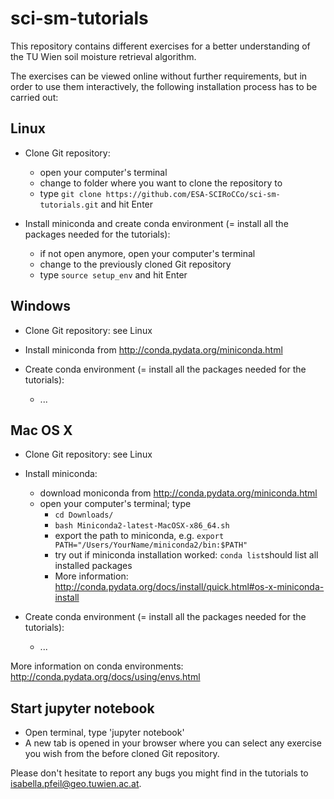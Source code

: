 # sci-sm-tutorials

This repository contains different exercises for a better understanding of the TU Wien soil moisture retrieval algorithm.

The exercises can be viewed online without further requirements, but in order to use them interactively, the following installation process has to be carried out:

## Linux

* Clone Git repository: 
    - open your computer's terminal
    - change to folder where you want to clone the repository to
    - type `git clone https://github.com/ESA-SCIRoCCo/sci-sm-tutorials.git` and hit Enter

* Install miniconda and create conda environment (= install all the packages needed for the tutorials):
    - if not open anymore, open your computer's terminal
    - change to the previously cloned Git repository
    - type `source setup_env` and hit Enter

## Windows

* Clone Git repository: see Linux

* Install miniconda from http://conda.pydata.org/miniconda.html

* Create conda environment (= install all the packages needed for the tutorials):
    - ...

## Mac OS X

* Clone Git repository: see Linux

* Install miniconda:
    - download moniconda from http://conda.pydata.org/miniconda.html
    - open your computer's terminal; type
        * `cd Downloads/`
        * `bash Miniconda2-latest-MacOSX-x86_64.sh`
        * export the path to miniconda, e.g. `export PATH="/Users/YourName/miniconda2/bin:$PATH"`
        * try out if miniconda installation worked: `conda list`should list all installed packages
        * More information: http://conda.pydata.org/docs/install/quick.html#os-x-miniconda-install

* Create conda environment (= install all the packages needed for the tutorials):
    - ...


More information on conda environments: http://conda.pydata.org/docs/using/envs.html

## Start jupyter notebook

* Open terminal, type 'jupyter notebook'
* A new tab is opened in your browser where you can select any exercise you wish from the before cloned Git repository.



Please don't hesitate to report any bugs you might find in the tutorials to isabella.pfeil@geo.tuwien.ac.at.
